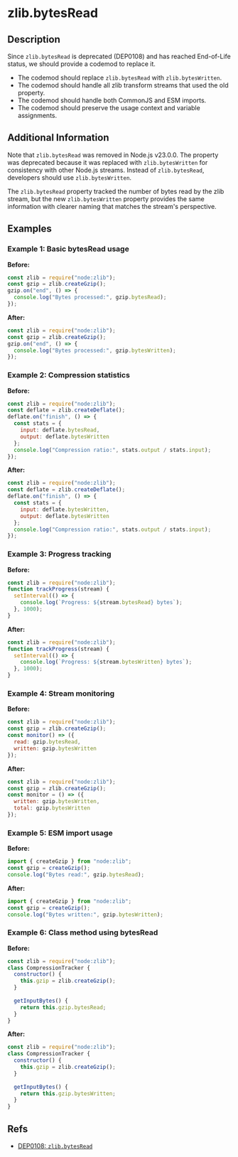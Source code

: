# zlib.bytesRead

## Description

Since `zlib.bytesRead` is deprecated (DEP0108) and has reached End-of-Life status, we should provide a codemod to replace it.

- The codemod should replace `zlib.bytesRead` with `zlib.bytesWritten`.
- The codemod should handle all zlib transform streams that used the old property.
- The codemod should handle both CommonJS and ESM imports.
- The codemod should preserve the usage context and variable assignments.

## Additional Information

Note that `zlib.bytesRead` was removed in Node.js v23.0.0. The property was deprecated because it was replaced with `zlib.bytesWritten` for consistency with other Node.js streams. Instead of `zlib.bytesRead`, developers should use `zlib.bytesWritten`.

The `zlib.bytesRead` property tracked the number of bytes read by the zlib stream, but the new `zlib.bytesWritten` property provides the same information with clearer naming that matches the stream's perspective.

## Examples

### Example 1: Basic bytesRead usage

**Before:**

```js
const zlib = require("node:zlib");
const gzip = zlib.createGzip();
gzip.on("end", () => {
  console.log("Bytes processed:", gzip.bytesRead);
});
```

**After:**

```js
const zlib = require("node:zlib");
const gzip = zlib.createGzip();
gzip.on("end", () => {
  console.log("Bytes processed:", gzip.bytesWritten);
});
```

### Example 2: Compression statistics

**Before:**

```js
const zlib = require("node:zlib");
const deflate = zlib.createDeflate();
deflate.on("finish", () => {
  const stats = {
    input: deflate.bytesRead,
    output: deflate.bytesWritten
  };
  console.log("Compression ratio:", stats.output / stats.input);
});
```

**After:**

```js
const zlib = require("node:zlib");
const deflate = zlib.createDeflate();
deflate.on("finish", () => {
  const stats = {
    input: deflate.bytesWritten,
    output: deflate.bytesWritten
  };
  console.log("Compression ratio:", stats.output / stats.input);
});
```

### Example 3: Progress tracking

**Before:**

```js
const zlib = require("node:zlib");
function trackProgress(stream) {
  setInterval(() => {
    console.log(`Progress: ${stream.bytesRead} bytes`);
  }, 1000);
}
```

**After:**

```js
const zlib = require("node:zlib");
function trackProgress(stream) {
  setInterval(() => {
    console.log(`Progress: ${stream.bytesWritten} bytes`);
  }, 1000);
}
```

### Example 4: Stream monitoring

**Before:**

```js
const zlib = require("node:zlib");
const gzip = zlib.createGzip();
const monitor() => ({
  read: gzip.bytesRead,
  written: gzip.bytesWritten
});
```

**After:**

```js
const zlib = require("node:zlib");
const gzip = zlib.createGzip();
const monitor = () => ({
  written: gzip.bytesWritten,
  total: gzip.bytesWritten
});
```

### Example 5: ESM import usage

**Before:**

```js
import { createGzip } from "node:zlib";
const gzip = createGzip();
console.log("Bytes read:", gzip.bytesRead);
```

**After:**

```js
import { createGzip } from "node:zlib";
const gzip = createGzip();
console.log("Bytes written:", gzip.bytesWritten);
```

### Example 6: Class method using bytesRead

**Before:**

```js
const zlib = require("node:zlib");
class CompressionTracker {
  constructor() {
    this.gzip = zlib.createGzip();
  }
  
  getInputBytes() {
    return this.gzip.bytesRead;
  }
}
```

**After:**

```js
const zlib = require("node:zlib");
class CompressionTracker {
  constructor() {
    this.gzip = zlib.createGzip();
  }
  
  getInputBytes() {
    return this.gzip.bytesWritten;
  }
}
```

## Refs

- [DEP0108: `zlib.bytesRead`](https://nodejs.org/api/deprecations.html#dep0108)